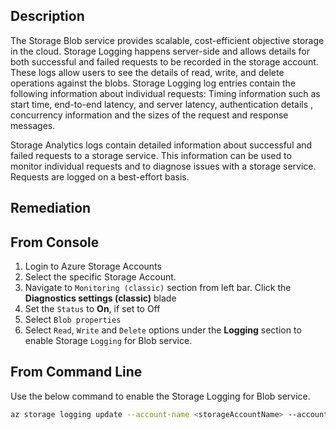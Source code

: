 ## Description

The Storage Blob service provides scalable, cost-efficient objective storage in the cloud. Storage Logging happens server-side and allows details for both successful and failed requests to be recorded in the storage account. These logs allow users to see the details of read, write, and delete operations against the blobs. Storage Logging log entries contain the following information about individual requests: Timing information such as start time, end-to-end latency, and server latency, authentication details , concurrency information and the sizes of the request and response messages.

Storage Analytics logs contain detailed information about successful and failed requests to a storage service. This information can be used to monitor individual requests and to diagnose issues with a storage service. Requests are logged on a best-effort basis.

## Remediation

## From Console

1. Login to Azure Storage Accounts
2. Select the specific Storage Account.
3. Navigate to `Monitoring (classic)` section from left bar. Click the **Diagnostics settings (classic)** blade
4. Set the `Status` to **On**, if set to Off
5. Select `Blob properties`
6. Select `Read`, `Write` and `Delete` options under the **Logging** section to enable Storage `Logging` for Blob service.

## From Command Line

Use the below command to enable the Storage Logging for Blob service.

```bash
az storage logging update --account-name <storageAccountName> --account-key <storageAccountKey> --services b --log rwd --retention 90
```
